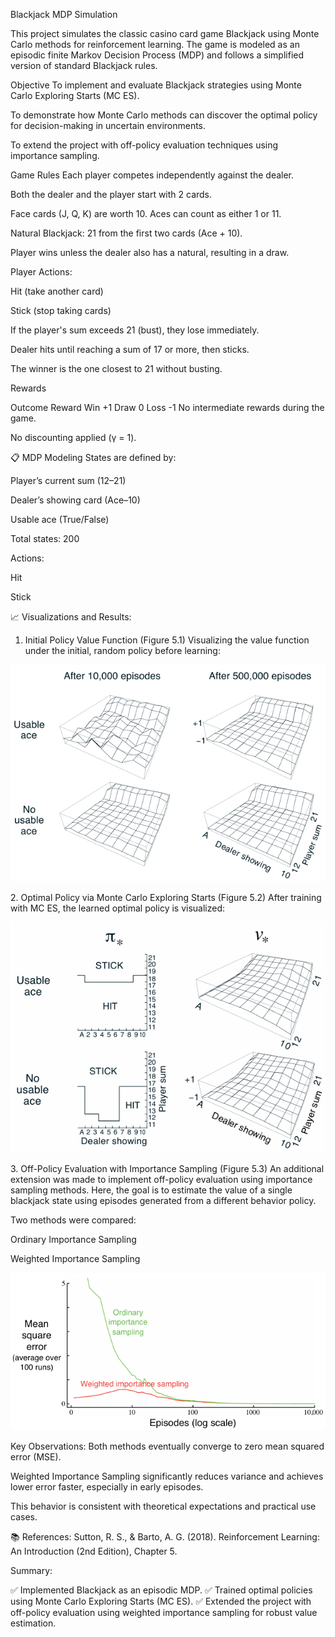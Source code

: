 Blackjack MDP Simulation

This project simulates the classic casino card game Blackjack using Monte Carlo methods for reinforcement learning.
The game is modeled as an episodic finite Markov Decision Process (MDP) and follows a simplified version of standard Blackjack rules.

Objective
To implement and evaluate Blackjack strategies using Monte Carlo Exploring Starts (MC ES).

To demonstrate how Monte Carlo methods can discover the optimal policy for decision-making in uncertain environments.

To extend the project with off-policy evaluation techniques using importance sampling.

Game Rules
Each player competes independently against the dealer.

Both the dealer and the player start with 2 cards.

Face cards (J, Q, K) are worth 10. Aces can count as either 1 or 11.

Natural Blackjack: 21 from the first two cards (Ace + 10).

Player wins unless the dealer also has a natural, resulting in a draw.

Player Actions:

Hit (take another card)

Stick (stop taking cards)

If the player's sum exceeds 21 (bust), they lose immediately.

Dealer hits until reaching a sum of 17 or more, then sticks.

The winner is the one closest to 21 without busting.

Rewards

Outcome	Reward
Win	+1
Draw	0
Loss	-1
No intermediate rewards during the game.

No discounting applied (γ = 1).

📋 MDP Modeling
States are defined by:

Player’s current sum (12–21)

Dealer’s showing card (Ace–10)

Usable ace (True/False)

Total states: 200

Actions:

Hit

Stick

📈 Visualizations and Results:
1. Initial Policy Value Function (Figure 5.1)
Visualizing the value function under the initial, random policy before learning:

<p align="center"> <img src="book_images/Figure_5_1.PNG" alt="Initial Policy Value Function" width="600"/> </p>
2. Optimal Policy via Monte Carlo Exploring Starts (Figure 5.2)
After training with MC ES, the learned optimal policy is visualized:

<p align="center"> <img src="book_images/Figure_5_2.PNG" alt="Optimal Policy" width="600"/> </p>
3. Off-Policy Evaluation with Importance Sampling (Figure 5.3)
An additional extension was made to implement off-policy evaluation using importance sampling methods.
Here, the goal is to estimate the value of a single blackjack state using episodes generated from a different behavior policy.

Two methods were compared:

Ordinary Importance Sampling

Weighted Importance Sampling

<p align="center"> <img src="book_images/Figure_5_3.PNG" alt="Importance Sampling Comparison" width="600"/> </p>
Key Observations:
Both methods eventually converge to zero mean squared error (MSE).

Weighted Importance Sampling significantly reduces variance and achieves lower error faster, especially in early episodes.

This behavior is consistent with theoretical expectations and practical use cases.

📚 References:
Sutton, R. S., & Barto, A. G. (2018). Reinforcement Learning: An Introduction (2nd Edition), Chapter 5.

Summary:

✅ Implemented Blackjack as an episodic MDP.
✅ Trained optimal policies using Monte Carlo Exploring Starts (MC ES).
✅ Extended the project with off-policy evaluation using weighted importance sampling for robust value estimation.
